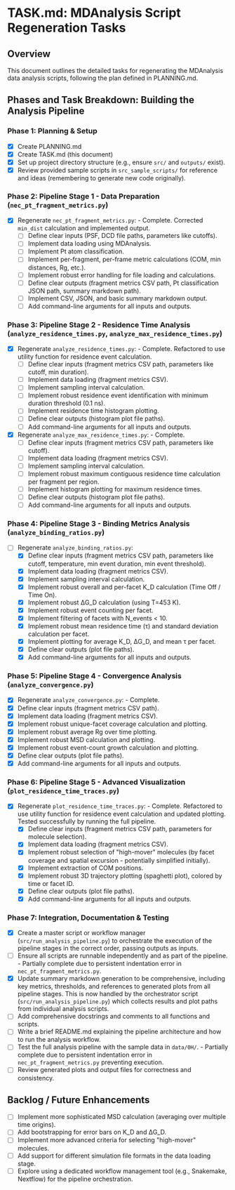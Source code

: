 # TASK.md: MDAnalysis Script Regeneration Tasks

## Overview

This document outlines the detailed tasks for regenerating the MDAnalysis data analysis scripts, following the plan defined in PLANNING.md.

## Phases and Task Breakdown: Building the Analysis Pipeline

### Phase 1: Planning & Setup

- [x] Create PLANNING.md
- [x] Create TASK.md (this document)
- [x] Set up project directory structure (e.g., ensure `src/` and `outputs/` exist).
- [x] Review provided sample scripts in `src_sample_scripts/` for reference and ideas (remembering to generate new code originally).

### Phase 2: Pipeline Stage 1 - Data Preparation (`nec_pt_fragment_metrics.py`)

- [x] Regenerate `nec_pt_fragment_metrics.py`: - Complete. Corrected `min_dist` calculation and implemented output.
    - [ ] Define clear inputs (PSF, DCD file paths, parameters like cutoffs).
    - [ ] Implement data loading using MDAnalysis.
    - [ ] Implement Pt atom classification.
    - [ ] Implement per-fragment, per-frame metric calculations (COM, min distances, Rg, etc.).
    - [ ] Implement robust error handling for file loading and calculations.
    - [ ] Define clear outputs (fragment metrics CSV path, Pt classification JSON path, summary markdown path).
    - [ ] Implement CSV, JSON, and basic summary markdown output.
    - [ ] Add command-line arguments for all inputs and outputs.

### Phase 3: Pipeline Stage 2 - Residence Time Analysis (`analyze_residence_times.py`, `analyze_max_residence_times.py`)

- [x] Regenerate `analyze_residence_times.py`: - Complete. Refactored to use utility function for residence event calculation.
    - [ ] Define clear inputs (fragment metrics CSV path, parameters like cutoff, min duration).
    - [ ] Implement data loading (fragment metrics CSV).
    - [ ] Implement sampling interval calculation.
    - [ ] Implement robust residence event identification with minimum duration threshold (0.1 ns).
    - [ ] Implement residence time histogram plotting.
    - [ ] Define clear outputs (histogram plot file paths).
    - [ ] Add command-line arguments for all inputs and outputs.
- [x] Regenerate `analyze_max_residence_times.py`: - Complete.
    - [ ] Define clear inputs (fragment metrics CSV path, parameters like cutoff).
    - [ ] Implement data loading (fragment metrics CSV).
    - [ ] Implement sampling interval calculation.
    - [ ] Implement robust maximum contiguous residence time calculation per fragment per region.
    - [ ] Implement histogram plotting for maximum residence times.
    - [ ] Define clear outputs (histogram plot file paths).
    - [ ] Add command-line arguments for all inputs and outputs.

### Phase 4: Pipeline Stage 3 - Binding Metrics Analysis (`analyze_binding_ratios.py`)

- [ ] Regenerate `analyze_binding_ratios.py`:
    - [x] Define clear inputs (fragment metrics CSV path, parameters like cutoff, temperature, min event duration, min event threshold).
    - [x] Implement data loading (fragment metrics CSV).
    - [x] Implement sampling interval calculation.
    - [x] Implement robust overall and per-facet K_D calculation (Time Off / Time On).
    - [x] Implement robust ΔG_D calculation (using T=453 K).
    - [x] Implement robust event counting per facet.
    - [x] Implement filtering of facets with N_events < 10.
    - [x] Implement robust mean residence time (τ) and standard deviation calculation per facet.
    - [x] Implement plotting for average K_D, ΔG_D, and mean τ per facet.
    - [x] Define clear outputs (plot file paths).
    - [x] Add command-line arguments for all inputs and outputs.

### Phase 5: Pipeline Stage 4 - Convergence Analysis (`analyze_convergence.py`)

- [x] Regenerate `analyze_convergence.py`: - Complete.
- [x] Define clear inputs (fragment metrics CSV path).
- [x] Implement data loading (fragment metrics CSV).
- [x] Implement robust unique-facet coverage calculation and plotting.
- [x] Implement robust average Rg over time plotting.
- [x] Implement robust MSD calculation and plotting.
- [x] Implement robust event-count growth calculation and plotting.
- [x] Define clear outputs (plot file paths).
- [x] Add command-line arguments for all inputs and outputs.

### Phase 6: Pipeline Stage 5 - Advanced Visualization (`plot_residence_time_traces.py`)

- [x] Regenerate `plot_residence_time_traces.py`: - Complete. Refactored to use utility function for residence event calculation and updated plotting. Tested successfully by running the full pipeline.
    - [x] Define clear inputs (fragment metrics CSV path, parameters for molecule selection).
    - [x] Implement data loading (fragment metrics CSV).
    - [x] Implement robust selection of "high-mover" molecules (by facet coverage and spatial excursion - potentially simplified initially).
    - [x] Implement extraction of COM positions.
    - [x] Implement robust 3D trajectory plotting (spaghetti plot), colored by time or facet ID.
    - [x] Define clear outputs (plot file paths).
    - [x] Add command-line arguments for all inputs and outputs.

### Phase 7: Integration, Documentation & Testing

- [x] Create a master script or workflow manager (`src/run_analysis_pipeline.py`) to orchestrate the execution of the pipeline stages in the correct order, passing outputs as inputs.
- [ ] Ensure all scripts are runnable independently and as part of the pipeline. - Partially complete due to persistent indentation error in `nec_pt_fragment_metrics.py`.
- [x] Update summary markdown generation to be comprehensive, including key metrics, thresholds, and references to generated plots from all pipeline stages. This is now handled by the orchestrator script (`src/run_analysis_pipeline.py`) which collects results and plot paths from individual analysis scripts.
- [ ] Add comprehensive docstrings and comments to all functions and scripts.
- [ ] Write a brief README.md explaining the pipeline architecture and how to run the analysis workflow.
- [ ] Test the full analysis pipeline with the sample data in `data/0H/`. - Partially complete due to persistent indentation error in `nec_pt_fragment_metrics.py` preventing execution.
- [ ] Review generated plots and output files for correctness and consistency.

## Backlog / Future Enhancements

- [ ] Implement more sophisticated MSD calculation (averaging over multiple time origins).
- [ ] Add bootstrapping for error bars on K_D and ΔG_D.
- [ ] Implement more advanced criteria for selecting "high-mover" molecules.
- [ ] Add support for different simulation file formats in the data loading stage.
- [ ] Explore using a dedicated workflow management tool (e.g., Snakemake, Nextflow) for the pipeline orchestration.